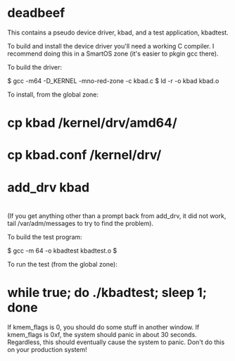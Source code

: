 deadbeef
========

This contains a pseudo device driver, kbad, and a test application, kbadtest.

To build and install the device driver you'll need a working C compiler. I
recommend doing this in a SmartOS zone (it's easier to pkgin gcc there).

To build the driver:

   $ gcc -m64 -D_KERNEL -mno-red-zone -c kbad.c
   $ ld -r -o kbad kbad.o

To install, from the global zone:

   # cp kbad /kernel/drv/amd64/
   # cp kbad.conf /kernel/drv/
   # add_drv kbad
   #

(If you get anything other than a prompt back from add_drv, it did not work,
tail /var/adm/messages to try to find the problem).

To build the test program:

   $ gcc -m 64 -o kbadtest kbadtest.o
   $

To run the test (from the global zone):

   # while true; do ./kbadtest; sleep 1; done

If kmem_flags is 0, you should do some stuff in another window.  If kmem_flags
is 0xf, the system should panic in about 30 seconds.  Regardless, this should eventually cause the system to panic.  Don't do this on your production system!
